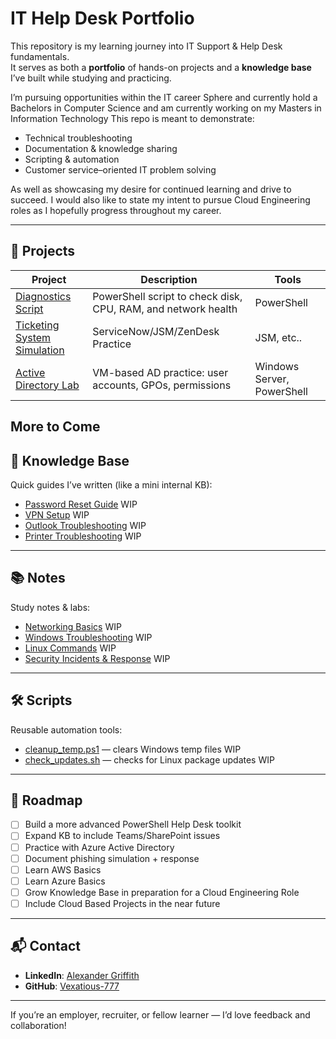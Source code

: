 #  IT Help Desk Portfolio

This repository is my learning journey into IT Support & Help Desk fundamentals.  
It serves as both a **portfolio** of hands-on projects and a **knowledge base** I’ve built while studying and practicing.  

I’m pursuing opportunities within the IT career Sphere and currently hold a Bachelors in Computer Science and am currently working on my Masters in Information Technology This repo is meant to demonstrate:
- Technical troubleshooting
- Documentation & knowledge sharing
- Scripting & automation
- Customer service–oriented IT problem solving

As well as showcasing my desire for continued learning and drive to succeed.
I would also like to state my intent to pursue Cloud Engineering roles as I hopefully progress throughout my career.

---

## 🔧 Projects

| Project | Description | Tools |
|---------|-------------|-------|
| [Diagnostics Script](./Projects/diagnosticsProjects) | PowerShell script to check disk, CPU, RAM, and network health | PowerShell |
| [Ticketing System Simulation](./Projects/ticketing-sim) | ServiceNow/JSM/ZenDesk Practice | JSM, etc.. |
| [Active Directory Lab](./Projects/active-directory-lab) | VM-based AD practice: user accounts, GPOs, permissions | Windows Server, PowerShell |

More to Come
---

## 📖 Knowledge Base

Quick guides I’ve written (like a mini internal KB):

- [Password Reset Guide](./KnowledgeBase/password_reset.md)   WIP
- [VPN Setup](./KnowledgeBase/vpn_setup.md)  WIP
- [Outlook Troubleshooting](./KnowledgeBase/outlook_fixes.md)  WIP
- [Printer Troubleshooting](./KnowledgeBase/printer_troubleshooting.md)  WIP

---

## 📚 Notes

Study notes & labs:

- [Networking Basics](./notes/networking.md)   WIP
- [Windows Troubleshooting](./notes/windows_troubleshooting.md)  WIP
- [Linux Commands](./notes/linux_basics.md)  WIP
- [Security Incidents & Response](./notes/security.md)  WIP

---

## 🛠️ Scripts

Reusable automation tools:

- [cleanup_temp.ps1](./scripts/cleanup_temp.ps1) — clears Windows temp files  WIP
- [check_updates.sh](./scripts/check_updates.sh) — checks for Linux package updates  WIP

---

## 🚀 Roadmap

- [ ] Build a more advanced PowerShell Help Desk toolkit  
- [ ] Expand KB to include Teams/SharePoint issues  
- [ ] Practice with Azure Active Directory  
- [ ] Document phishing simulation + response
- [ ] Learn AWS Basics
- [ ] Learn Azure Basics
- [ ] Grow Knowledge Base in preparation for a Cloud Engineering Role
- [ ] Include Cloud Based Projects in the near future

---

## 📬 Contact

- **LinkedIn**: [Alexander Griffith](https://www.linkedin.com/in/alexg12)  
- **GitHub**: [Vexatious-777](https://github.com/Vexatious-777)  

---

 If you’re an employer, recruiter, or fellow learner — I’d love feedback and collaboration!
